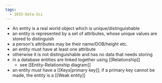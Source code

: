 ```yaml
---
tags:
  - 1033-Data-Sci
---
```

- An entity is a real world object which is unique/distinguishable
- an entity is represented by a set of attributes, whose unique values are stored to distinguish
- a person's attributes may be their name/DOB/height etc.
- an entity must have at least one attribute
- otherwise it is not distinguishable and has no data that needs storing
- in a database entities are linked together using [[Relationship]]
	- see [[Entity-Relationship diagram]]
- an entity must have a [[Keys|primary key]]; if a primary key cannot be made, the entity is a [[Weak entity]]